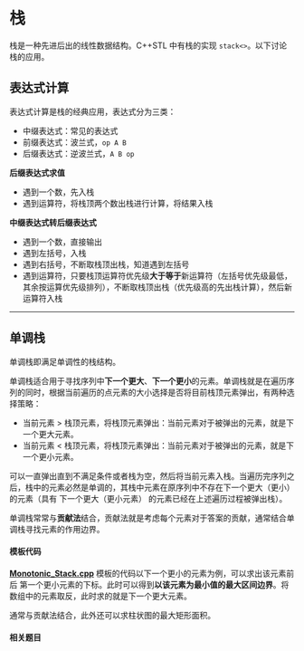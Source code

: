 # 栈

栈是一种先进后出的线性数据结构。C++STL 中有栈的实现 `stack<>`。以下讨论栈的应用。

## 表达式计算

表达式计算是栈的经典应用，表达式分为三类：
- 中缀表达式：常见的表达式
- 前缀表达式：波兰式，`op A B`
- 后缀表达式：逆波兰式，`A B op`

**后缀表达式求值**
- 遇到一个数，先入栈
- 遇到运算符，将栈顶两个数出栈进行计算，将结果入栈

**中缀表达式转后缀表达式**
- 遇到一个数，直接输出
- 遇到左括号，入栈
- 遇到右括号，不断取栈顶出栈，知道遇到左括号
- 遇到运算符，只要栈顶运算符优先级**大于等于**新运算符（左括号优先级最低，其余按运算优先级排列），不断取栈顶出栈（优先级高的先出栈计算），然后新运算符入栈

---

## 单调栈

单调栈即满足单调性的栈结构。

单调栈适合用于寻找序列中**下一个更大**、**下一个更小**的元素。单调栈就是在遍历序列的同时，根据当前遍历的点元素的大小选择是否将目前栈顶元素弹出，有两种选择策略：
- 当前元素 > 栈顶元素，将栈顶元素弹出：当前元素对于被弹出的元素，就是下一个更大元素。
- 当前元素 < 栈顶元素，将栈顶元素弹出：当前元素对于被弹出的元素，就是下一个更小元素。

可以一直弹出直到不满足条件或者栈为空，然后将当前元素入栈。当遍历完序列之后，栈中的元素必然是单调的，其栈中元素在原序列中不存在下一个更大（更小）的元素（具有 下一个更大（更小元素） 的元素已经在上述遍历过程被弹出栈）。

单调栈常常与**贡献法**结合，贡献法就是考虑每个元素对于答案的贡献，通常结合单调栈寻找元素的作用边界。

#### 模板代码

[**Monotonic_Stack.cpp**](/copypasta/Basic_Data_Structure/Monotonic_Stack.cpp)
模板的代码以下一个更小的元素为例，可以求出该元素前后 第一个更小元素的下标。此时可以得到**以该元素为最小值的最大区间边界**。将数组中的元素取反，此时求的就是下一个更大元素。

通常与贡献法结合，此外还可以求柱状图的最大矩形面积。

#### 相关题目

